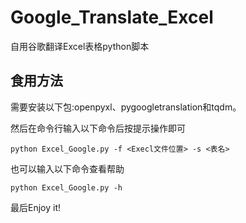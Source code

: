 # Google_Translate_Excel
自用谷歌翻译Excel表格python脚本

## 食用方法
需要安装以下包:openpyxl、pygoogletranslation和tqdm。

然后在命令行输入以下命令后按提示操作即可
```
python Excel_Google.py -f <Execl文件位置> -s <表名>
```

也可以输入以下命令查看帮助
```
python Excel_Google.py -h
```
最后Enjoy it!